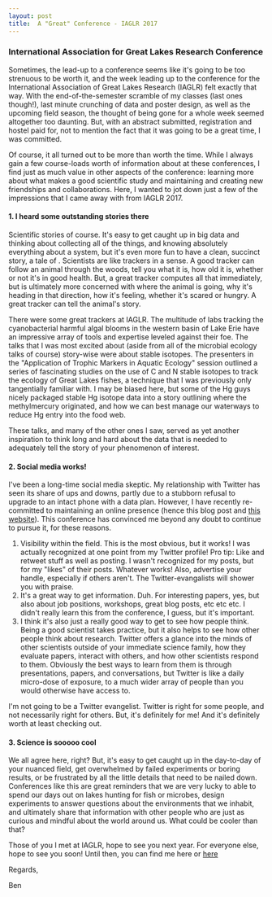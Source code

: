 ```yaml
---
layout: post
title:  A "Great" Conference - IAGLR 2017
---
```


### International Association for Great Lakes Research Conference

Sometimes, the lead-up to a conference seems like it's going to be too strenuous to be worth it, and the week leading up to the conference for the International Association of Great Lakes Research (IAGLR) felt exactly that way. With the end-of-the-semester scramble of my classes (last ones though!), last minute crunching of data and poster design, as well as the upcoming field season, the thought of being gone for a whole week seemed altogether too daunting. But, with an abstract submitted, registration and hostel paid for, not to mention the fact that it was going to be a great time, I was committed.

Of course, it all turned out to be more than worth the time. While I always gain a few course-loads worth of information about at these conferences, I find just as much value in other aspects of the conference: learning more about what makes a good scientific study and maintaining and creating new friendships and collaborations. Here, I wanted to jot down just a few of the impressions that I came away with from IAGLR 2017.

#### 1. I heard some outstanding stories there

Scientific stories of course. It's easy to get caught up in big data and thinking about collecting all of the things, and knowing absolutely everything about a system, but it's even more fun to have a clean, succinct story, a tale of . Scientists are like trackers in a sense. A good tracker can follow an animal through the woods, tell you what it is, how old it is, whether or not it's in good health. But, a great tracker computes all that immediately, but is ultimately more concerned with where the animal is going, why it's heading in that direction, how it's feeling, whether it's scared or hungry. A great tracker can tell the animal's story.

There were some great trackers at IAGLR. The multitude of labs tracking the cyanobacterial harmful algal blooms in the western basin of Lake Erie have an impressive array of tools and expertise leveled against their foe. The talks that I was most excited about (aside from all of the microbial ecology talks of course) story-wise were about stable isotopes. The presenters in the "Application of Trophic Markers in Aquatic Ecology" session outlined a series of fascinating studies on the use of C and N stable isotopes to track the ecology of Great Lakes fishes, a technique that I was previously only tangentially familiar with. I may be biased here, but some of the Hg guys nicely packaged stable Hg isotope data into a story outlining where the methylmercury originated, and how we can best manage our waterways to reduce Hg entry into the food web.

These talks, and many of the other ones I saw, served as yet another inspiration to think long and hard about the data that is needed to adequately tell the story of your phenomenon of interest.

#### 2. Social media works!

I've been a long-time social media skeptic. My relationship with Twitter has seen its share of ups and downs, partly due to a stubborn refusal to upgrade to an intact phone with a data plan. However, I have recently re-committed to maintaining an online presence (hence this blog post and [this website](benjamindavidpeterson.weebly.com "Personal webpage")). This conference has convinced me beyond any doubt to continue to pursue it, for these reasons.

1. Visibility within the field. This is the most obvious, but it works! I was actually recognized at one point from my Twitter profile! Pro tip: Like and retweet stuff as well as posting. I wasn't recognized for my posts, but for my "likes" of their posts. Whatever works! Also, advertise your handle, especially if others aren't. The Twitter-evangalists will shower you with praise.
2. It's a great way to get information. Duh. For interesting papers, yes, but also about job positions, workshops, great blog posts, etc etc etc. I didn't really learn this from the conference, I guess, but it's important.
3. I think it's also just a really good way to get to see how people think. Being a good scientist takes practice, but it also helps to see how other people think about research. Twitter offers a glance into the minds of other scientists outside of your immediate science family, how they evaluate papers, interact with others, and how other scientists respond to them. Obviously the best ways to learn from them is through presentations, papers, and conversations, but Twitter is like a daily micro-dose of exposure, to a much wider array of people than you would otherwise have access to.

I'm not going to be a Twitter evangelist. Twitter is right for some people, and not necessarily right for others. But, it's definitely for me! And it's definitely worth at least checking out.

#### 3. Science is sooooo cool

We all agree here, right? But, it's easy to get caught up in the day-to-day of your nuanced field, get overwhelmed by failed experiments or boring results, or be frustrated by all the little details that need to be nailed down. Conferences like this are great reminders that we are very lucky to able to spend our days out on lakes hunting for fish or microbes, design experiments to answer questions about the environments that we inhabit, and ultimately share that information with other people who are just as curious and mindful about the world around us. What could be cooler than that?

Those of you I met at IAGLR, hope to see you next year. For everyone else, hope to see you soon! Until then, you can find me here or [here](benjamindavidpeterson.weebly.com "Personal webpage")


Regards,

Ben
